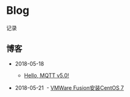 # Blog

记录

## 博客
- 2018-05-18
  - [Hello, MQTT v5.0!](https://github.com/dxil/Blog/blob/master/mqtt/mqtt%205.0.md)
  
- 2018-05-21
  - [VMWare Fusion安装CentOS 7](https://github.com/dxil/Blog/blob/master/Linux/VMware/VMware%20Fusion%20%E5%AE%89%E8%A3%85CentOS%207%20.md)
